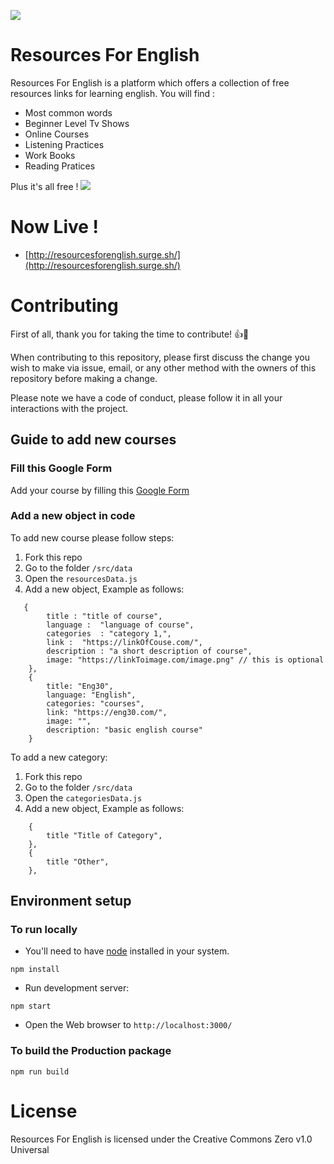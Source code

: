 ![](https://user-images.githubusercontent.com/86577022/140377524-5a070fc8-1aef-4ff8-b72b-bda5f74e4390.png)
# Resources For English

Resources For English is a platform which offers a collection of free resources links for learning english. You will find :
- Most common words 
- Beginner Level Tv Shows
- Online Courses
- Listening Practices 
- Work Books 
- Reading Pratices

Plus it's all free !
![](https://user-images.githubusercontent.com/86577022/140377512-ac3b5eed-5933-4926-a9e2-2e35cada2e21.png)

# Now Live !

- [http://resourcesforenglish.surge.sh/](http://resourcesforenglish.surge.sh/) 

# Contributing

First of all, thank you for taking the time to contribute! :+1::tada:

When contributing to this repository, please first discuss the change you wish to make via issue,
email, or any other method with the owners of this repository before making a change.

Please note we have a code of conduct, please follow it in all your interactions with the project.

## Guide to add new courses

### Fill this Google Form

Add your course by filling this [Google Form](https://forms.gle/pbe9LwPMLWXsXhMHA)

### Add a new object in code

To add new course please follow steps:

1. Fork this repo
2. Go to the folder `/src/data`
3. Open the `resourcesData.js`
4. Add a new object, Example as follows:

```
   {
        title : "title of course",
        language :  "language of course",
        categories  : "category 1,",
        link :  "https://linkOfCouse.com/",
        description : "a short description of course",
        image: "https://linkToimage.com/image.png" // this is optional
    },
    {
        title: "Eng30",
        language: "English",
        categories: "courses",
        link: "https://eng30.com/",
        image: "",
        description: "basic english course"
    }
```


To add a new category:

1. Fork this repo
2. Go to the folder `/src/data`
3. Open the `categoriesData.js`
4. Add a new object, Example as follows:

```
    {
        title "Title of Category",
    },
    {
        title "Other",
    },

```


## Environment setup

### To run locally

- You'll need to have [node](https://nodejs.org/en/) installed in your system.

```
npm install 
```

- Run development server:

```
npm start
```

- Open the Web browser to `http://localhost:3000/`

### To build the Production package

```
npm run build
```


# License

Resources For English is licensed under the Creative Commons Zero v1.0 Universal


